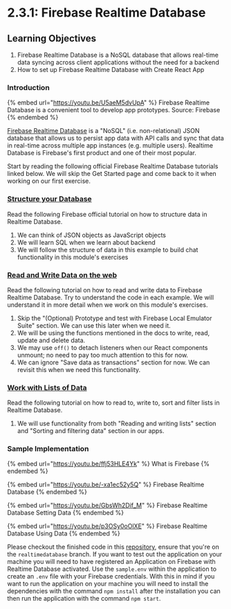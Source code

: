 # 2.3.1: Firebase Realtime Database

## Learning Objectives

1. Firebase Realtime Database is a NoSQL database that allows real-time data syncing across client applications without the need for a backend
2. How to set up Firebase Realtime Database with Create React App

### Introduction

{% embed url="https://youtu.be/U5aeM5dvUpA" %}
Firebase Realtime Database is a convenient tool to develop app prototypes. Source: Firebase
{% endembed %}

[Firebase Realtime Database](https://firebase.google.com/docs/database) is a "NoSQL" (i.e. non-relational) JSON database that allows us to persist app data with API calls and sync that data in real-time across multiple app instances (e.g. multiple users). Realtime Database is Firebase's first product and one of their most popular.

Start by reading the following official Firebase Realtime Database tutorials linked below. We will skip the Get Started page and come back to it when working on our first exercise.

### [Structure your Database](https://firebase.google.com/docs/database/web/structure-data)

Read the following Firebase official tutorial on how to structure data in Realtime Database.

1. We can think of JSON objects as JavaScript objects
2. We will learn SQL when we learn about backend
3. We will follow the structure of data in this example to build chat functionality in this module's exercises

### [Read and Write Data on the web](https://firebase.google.com/docs/database/web/read-and-write)

Read the following tutorial on how to read and write data to Firebase Realtime Database. Try to understand the code in each example. We will understand it in more detail when we work on this module's exercises.

1. Skip the "(Optional) Prototype and test with Firebase Local Emulator Suite" section. We can use this later when we need it.
2. We will be using the functions mentioned in the docs to write, read, update and delete data.
3. We may use `off()` to detach listeners when our React components unmount; no need to pay too much attention to this for now.
4. We can ignore "Save data as transactions" section for now. We can revisit this when we need this functionality.

### [Work with Lists of Data](https://firebase.google.com/docs/database/web/lists-of-data)

Read the following tutorial on how to read to, write to, sort and filter lists in Realtime Database.

1. We will use functionality from both "Reading and writing lists" section and "Sorting and filtering data" section in our apps.



### Sample Implementation

{% embed url="https://youtu.be/ffj53HLE4Yk" %}
What is Firebase
{% endembed %}

{% embed url="https://youtu.be/-xa1ec52y5Q" %}
Firebase Realtime Database
{% endembed %}

{% embed url="https://youtu.be/GbsWh2Dif_M" %}
Firebase Realtime Database Setting Data
{% endembed %}

{% embed url="https://youtu.be/p3OSy0oOlXE" %}
Firebase Realtime Database Using Data
{% endembed %}

Please checkout the finished code in this [repository](https://github.com/rocketacademy/m2\_firebase\_repo), ensure that you're on the `realtimedatabase` branch. If you want to test out the application on your machine you will need to have registered an Application on Firebase with Realtime Database activated. Use the `sample.env` within the application to create an `.env` file with your Firebase credentials. With this in mind if you want to run the application on your machine you will need to install the dependencies with the command `npm install` after the installation you can then run the application with the command `npm start`.
